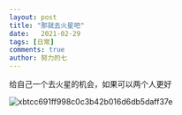 ```yaml
---
layout: post
title: "那就去火星吧"
date:   2021-02-29
tags: [日常]
comments: true
author: 努力的七
---
```


给自己一个去火星的机会，如果可以两个人更好

![xbtcc691ff998c0c3b42b016d6db5daff37e](https://s2.loli.net/2022/12/22/vFgPhRbCI73zeYm.png)

